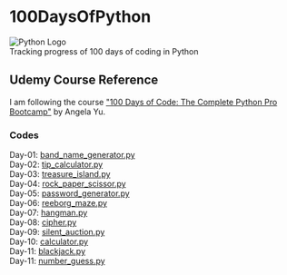 # 100DaysOfPython  
![Python Logo](https://www.python.org/static/community_logos/python-logo.png)  
Tracking progress of 100 days of coding in Python


## Udemy Course Reference
I am following the course ["100 Days of Code: The Complete Python Pro Bootcamp"](https://www.udemy.com/course/100-days-of-code) by Angela Yu.

### Codes
Day-01: [band_name_generator.py](day_01/band_name_generator.py)  
Day-02: [tip_calculator.py](day_02/tip_calculator.py)  
Day-03: [treasure_island.py](day_03/treasure_island.py)  
Day-04: [rock_paper_scissor.py](day_04/rock_paper_scissor.py)  
Day-05: [password_generator.py](day_05/password_generator.py)  
Day-06: [reeborg_maze.py](day_06/reeborg_maze.txt)  
Day-07: [hangman.py](day_07/hangman.py)  
Day-08: [cipher.py](day_08/cipher.py)  
Day-09: [silent_auction.py](day_09/silent_auction.py)  
Day-10: [calculator.py](day_10/calculator.py)  
Day-11: [blackjack.py](day_11/blackjack.py)  
Day-11: [number_guess.py](day_12/number_guess.py)  
